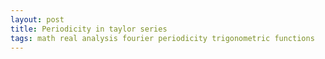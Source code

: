 ```yaml
---
layout: post
title: Periodicity in taylor series
tags: math real analysis fourier periodicity trigonometric functions
---
```


